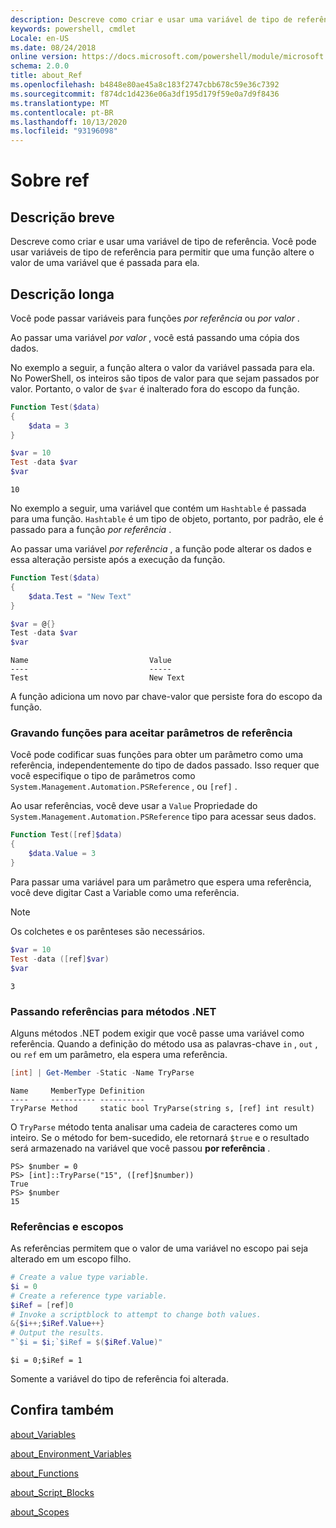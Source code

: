 ```yaml
---
description: Descreve como criar e usar uma variável de tipo de referência. Você pode usar variáveis de tipo de referência para permitir que uma função altere o valor de uma variável que é passada para ela.
keywords: powershell, cmdlet
Locale: en-US
ms.date: 08/24/2018
online version: https://docs.microsoft.com/powershell/module/microsoft.powershell.core/about/about_ref?view=powershell-7&WT.mc_id=ps-gethelp
schema: 2.0.0
title: about_Ref
ms.openlocfilehash: b4848e80ae45a8c183f2747cbb678c59e36c7392
ms.sourcegitcommit: f874dc1d4236e06a3df195d179f59e0a7d9f8436
ms.translationtype: MT
ms.contentlocale: pt-BR
ms.lasthandoff: 10/13/2020
ms.locfileid: "93196098"
---
```

# <a name="about-ref"></a>Sobre ref

## <a name="short-description"></a>Descrição breve
Descreve como criar e usar uma variável de tipo de referência. Você pode usar variáveis de tipo de referência para permitir que uma função altere o valor de uma variável que é passada para ela.

## <a name="long-description"></a>Descrição longa

Você pode passar variáveis para funções *por referência* ou *por valor* .

Ao passar uma variável *por valor* , você está passando uma cópia dos dados.

No exemplo a seguir, a função altera o valor da variável passada para ela. No PowerShell, os inteiros são tipos de valor para que sejam passados por valor.
Portanto, o valor de `$var` é inalterado fora do escopo da função.

```powershell
Function Test($data)
{
    $data = 3
}

$var = 10
Test -data $var
$var
```

```output
10
```

No exemplo a seguir, uma variável que contém um `Hashtable` é passada para uma função. `Hashtable` é um tipo de objeto, portanto, por padrão, ele é passado para a função *por referência* .

Ao passar uma variável *por referência* , a função pode alterar os dados e essa alteração persiste após a execução da função.

```powershell
Function Test($data)
{
    $data.Test = "New Text"
}

$var = @{}
Test -data $var
$var
```

```output
Name                           Value
----                           -----
Test                           New Text
```

A função adiciona um novo par chave-valor que persiste fora do escopo da função.

### <a name="writing-functions-to-accept-reference-parameters"></a>Gravando funções para aceitar parâmetros de referência

Você pode codificar suas funções para obter um parâmetro como uma referência, independentemente do tipo de dados passado. Isso requer que você especifique o tipo de parâmetros como `System.Management.Automation.PSReference` , ou `[ref]` .

Ao usar referências, você deve usar a `Value` Propriedade do `System.Management.Automation.PSReference` tipo para acessar seus dados.

```powershell
Function Test([ref]$data)
{
    $data.Value = 3
}
```

Para passar uma variável para um parâmetro que espera uma referência, você deve digitar Cast a Variable como uma referência.

> [!NOTE]
> Os colchetes e os parênteses são necessários.

```powershell
$var = 10
Test -data ([ref]$var)
$var
```

```output
3
```

### <a name="passing-references-to-net-methods"></a>Passando referências para métodos .NET

Alguns métodos .NET podem exigir que você passe uma variável como referência. Quando a definição do método usa as palavras-chave `in` , `out` , ou `ref` em um parâmetro, ela espera uma referência.

```powershell
[int] | Get-Member -Static -Name TryParse
```

```output
Name     MemberType Definition
----     ---------- ----------
TryParse Method     static bool TryParse(string s, [ref] int result)
```

O `TryParse` método tenta analisar uma cadeia de caracteres como um inteiro. Se o método for bem-sucedido, ele retornará `$true` e o resultado será armazenado na variável que você passou **por referência** .

```
PS> $number = 0
PS> [int]::TryParse("15", ([ref]$number))
True
PS> $number
15
```

### <a name="references-and-scopes"></a>Referências e escopos

As referências permitem que o valor de uma variável no escopo pai seja alterado em um escopo filho.

```powershell
# Create a value type variable.
$i = 0
# Create a reference type variable.
$iRef = [ref]0
# Invoke a scriptblock to attempt to change both values.
&{$i++;$iRef.Value++}
# Output the results.
"`$i = $i;`$iRef = $($iRef.Value)"
```

```output
$i = 0;$iRef = 1
```

Somente a variável do tipo de referência foi alterada.

## <a name="see-also"></a>Confira também

[about_Variables](about_Variables.md)

[about_Environment_Variables](about_Environment_Variables.md)

[about_Functions](about_Functions.md)

[about_Script_Blocks](about_Script_Blocks.md)

[about_Scopes](about_scopes.md)
